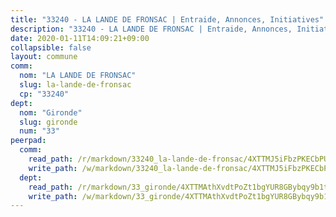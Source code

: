 ```yaml
---
title: "33240 - LA LANDE DE FRONSAC | Entraide, Annonces, Initiatives"
description: "33240 - LA LANDE DE FRONSAC | Entraide, Annonces, Initiatives"
date: 2020-01-11T14:09:21+09:00
collapsible: false
layout: commune
comm:
  nom: "LA LANDE DE FRONSAC"
  slug: la-lande-de-fronsac
  cp: "33240"
dept:
  nom: "Gironde"
  slug: gironde
  num: "33"
peerpad:
  comm:
    read_path: /r/markdown/33240_la-lande-de-fronsac/4XTTMJ5iFbzPKECbPUvyoZYuRLkEeMJ5w7ohz3nd9PhmGBq6c
    write_path: /w/markdown/33240_la-lande-de-fronsac/4XTTMJ5iFbzPKECbPUvyoZYuRLkEeMJ5w7ohz3nd9PhmGBq6c-K3TgUPLDt3YF6zjR3H5QKxL7gV1N8d8Aup5hQNRJaPYND6rW1u9SjCEEnDSwsYwgWZ3GpbBhSAMCLCHotEXuNL95ThkKjQCqGvC4tmsAma7PuxP8Z4BLrYCHfMqvffsEC98Veewn
  dept:
    read_path: /r/markdown/33_gironde/4XTTMAthXvdtPoZt1bgYUR8GBybqy9b1tLUaaKDw5iKj57LRt
    write_path: /w/markdown/33_gironde/4XTTMAthXvdtPoZt1bgYUR8GBybqy9b1tLUaaKDw5iKj57LRt-K3TgU8ogmN5s8hbKrZhkV9P1KQiFepNWXjoYRvdMTW1jt7eRXTmrjG677tN9mcUTsALjzYGgb8mvcrYPJn2Jd8cTiBmF9aZcbgdcQL1kzCPJnSf6X8tpEcGPdTr5qT6cQqEpt6oQ
---
```


